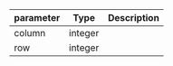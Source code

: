 | parameter | Type | Description |
| ----------- | ----------- |----------- |
| column  |  integer  |    |
| row  |  integer  |    |